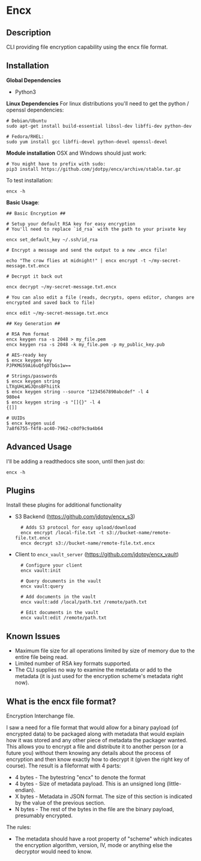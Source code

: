 # Encx
 
## Description

CLI providing file encryption capability using the encx file format.

## Installation

**Global Dependencies**
* Python3

**Linux Dependencies**
For linux distributions you'll need to get the python / openssl dependencies:

	# Debian/Ubuntu 
	sudo apt-get install build-essential libssl-dev libffi-dev python-dev	

	# Fedora/RHEL:
	sudo yum install gcc libffi-devel python-devel openssl-devel

**Module installation**
OSX and Windows should just work:
	
	# You might have to prefix with sudo:
	pip3 install https://github.com/jdotpy/encx/archive/stable.tar.gz

To test installation:
	
	encx -h


**Basic Usage**: 

	## Basic Encryption ##

	# Setup your default RSA key for easy encryption
	# You'll need to replace `id_rsa` with the path to your private key

	encx set_default_key ~/.ssh/id_rsa

	# Encrypt a message and send the output to a new .encx file!
	
	echo "The crow flies at midnight!" | encx encrypt -t ~/my-secret-message.txt.encx

	# Decrypt it back out

	encx decrypt ~/my-secret-message.txt.encx

	# You can also edit a file (reads, decrypts, opens editor, changes are encrypted and saved back to file)

	encx edit ~/my-secret-message.txt.encx

	## Key Generation ##

	# RSA Pem format
	encx keygen rsa -s 2048 > my_file.pem 
	encx keygen rsa -s 2048 -k my_file.pem -p my_public_key.pub

	# AES-ready key
	$ encx keygen key
	PJPKMG59Ai6uQfgDTbGs1w==

	# Strings/passwords
	$ encx keygen string 
	LTXgUHLWGJQnsBFhiitk
	$ encx keygen string --source "1234567890abcdef" -l 4
	980e4
	$ encx keygen string -s "[]{}" -l 4
	{[]]

	# UUIDs
	$ encx keygen uuid
	7a8f6755-f4f8-ac40-7962-c0df9c9a4b64

## Advanced Usage

I'll be adding a readthedocs site soon, until then just do:

	encx -h

## Plugins

Install these plugins for additional functionality

* S3 Backend (https://github.com/jdotpy/encx_s3)

		# Adds S3 protocol for easy upload/download
		encx encrypt /local-file.txt -t s3://bucket-name/remote-file.txt.encx
		encx decrypt s3://bucket-name/remote-file.txt.encx

* Client to `encx_vault_server` (https://github.com/jdotpy/encx_vault)

		# Configure your client
		encx vault:init 

		# Query documents in the vault
		encx vault:query

		# Add documents in the vault
		encx vault:add /local/path.txt /remote/path.txt

		# Edit documents in the vault
		encx vault:edit /remote/path.txt


## Known Issues 

* Maximum file size for all operations limited by size of memory due to the entire file being read. 
* Limited number of RSA key formats supported.
* The CLI supplies no way to examine the metadata or add to the metadata (it is just used for the encryption scheme's metadata right now).


## What is the encx file format?

Encryption Interchange file.

I saw a need for a file format that would allow for a binary payload (of encrypted data) to be
packaged along with metadata that would explain how it was stored and any other piece of metadata
the packager wanted. This allows you to encrypt a file and distribute it to another person (or a future
you) without them knowing any details about the process of encryption and then know exactly how to decrypt
it (given the right key of course). The result is a fileformat with 4 parts:

* 4 bytes - The bytestring "encx" to denote the format
* 4 bytes - Size of metadata payload. This is an unsigned long (little-endian).
* X bytes - Metadata in JSON format. The size of this section is indicated by the value of the previous section.
* N bytes - The rest of the bytes in the file are the binary payload, presumably encrypted.

The rules:
* The metadata should have a root property of "scheme" which indicates the encryption algorithm, version, IV, mode or anything else the decryptor would need to know.

